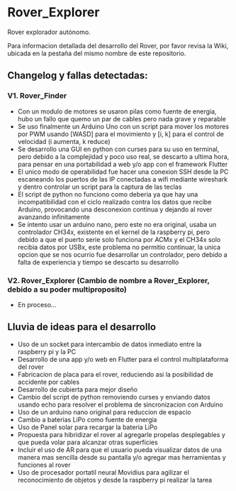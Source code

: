 # Rover_Explorer

Rover explorador autónomo.

Para informacion detallada del desarrollo del Rover, por favor revisa la Wiki, ubicada en la pestaña del mismo nombre de este repositorio. 

## Changelog y fallas detectadas:

### V1. Rover_Finder 
* Con un modulo de motores se usaron pilas como fuente de energia, hubo un fallo que quemo un par de cables pero nada grave y reparable
* Se uso finalmente un Arduino Uno con un script para mover los motores por PWM usando [WASD] para el movimiento y [i, k] para el control de velocidad (i aumenta, k reduce)
* Se desarrollo una GUI en python con curses para su uso en terminal, pero debido a la complejidad y poco uso real, se descarto a ultima hora, para pensar en una portabilidad a web y/o app con el framework Flutter
* El unico modo de operabilidad fue hacer una conexion SSH desde la PC escaneando los puertos de las IP conectadas a wifi mediante wireshark y dentro controlar un script para la captura de las teclas
* El script de python no funciono como deberia ya que hay una incompatibilidad con el ciclo realizado contra los datos que recibe Arduino, provocando una desconexion continua y dejando al rover avanzando infinitamente
* Se intento usar un arduino nano, pero este no era original, usaba un controlador CH34x, existente en el kernel de la raspberry pi, pero debido a que el puerto serie solo funciona por ACMx y el CH34x solo recibia datos por USBx, este problema no permitio continuar, la unica opcion que se nos ocurrio fue desarrollar un controlador, pero debido a falta de experiencia y tiempo se descarto su desarrollo

### V2. Rover_Explorer (Cambio de nombre a Rover_Explorer, debido a su poder multiproposito)
* En proceso...


## Lluvia de ideas para el desarrollo
* Uso de un socket para intercambio de datos inmediato entre la raspberry pi y la PC
* Desarrollo de una app y/o web en Flutter para el control multiplataforma del rover
* Fabricacion de placa para el rover, reduciendo asi la posibilidad de accidente por cables
* Desarrollo de cubierta para mejor diseño
* Cambio del script de python removiendo curses y enviando datos usando echo para resolver el problema de sincronizacion con Arduino
* Uso de un arduino nano original para reduccion de espacio
* Cambio a baterias LiPo como fuente de energia
* Uso de Panel solar para recargar la bateria LiPo
* Propuesta para hibridizar el rover al agregarle propelas desplegables y que pueda volar para alcanzar otras superficies
* Incluir el uso de AR para que el usuario pueda visualizar datos de una manera mas sencilla desde su pantalla y/o agregar mas herramientas y funciones al rover
* Uso de procesador portatil neural Movidius para agilizar el reconocimiento de objetos y desde la raspberry pi realizar la tarea
 
